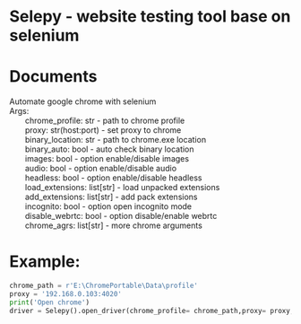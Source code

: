 # Selepy - website testing tool base on selenium
# Documents
Automate google chrome with selenium\
Args: \
&emsp;&emsp;chrome_profile: str - path to chrome profile<br />
&emsp;&emsp;proxy: str(host:port) - set proxy to chrome <br />
&emsp;&emsp;binary_location: str - path to chrome.exe location<br />
&emsp;&emsp;binary_auto: bool - auto check binary location<br />
&emsp;&emsp;images: bool - option enable/disable images<br />
&emsp;&emsp;audio: bool - option enable/disable audio<br />
&emsp;&emsp;headless: bool - option enable/disable headless<br />
&emsp;&emsp;load_extensions: list[str] - load unpacked extensions<br />
&emsp;&emsp;add_extensions: list[str] - add pack extensions<br />
&emsp;&emsp;incognito: bool - option open incognito mode<br />
&emsp;&emsp;disable_webrtc: bool - option disable/enable webrtc<br />
&emsp;&emsp;chrome_agrs: list[str] - more chrome arguments<br />

# Example:
```python
chrome_path = r'E:\ChromePortable\Data\profile'
proxy = '192.168.0.103:4020'
print('Open chrome')
driver = Selepy().open_driver(chrome_profile= chrome_path,proxy= proxy, images=False,)
```
